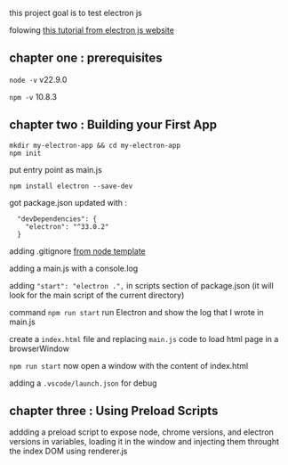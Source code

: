 this project goal is to test electron js

folowing [this tutorial from electron js website](https://www.electronjs.org/docs/latest/tutorial/tutorial-prerequisites) 

## chapter one : prerequisites

`node -v` v22.9.0

`npm -v` 10.8.3

## chapter two : Building your First App

```
mkdir my-electron-app && cd my-electron-app
npm init
```
put entry point as main.js

`npm install electron --save-dev`

got package.json updated with : 
```
  "devDependencies": {
    "electron": "^33.0.2"
  }
```

adding .gitignore [from node template](https://github.com/github/gitignore/blob/main/Node.gitignore)

adding a main.js with a console.log

adding `"start": "electron .",` in scripts section of package.json (it will look for the main script of the current directory)

command `npm run start` run Electron and show the log that I wrote in main.js

create a `index.html` file and replacing `main.js` code to load html page in a browserWindow 

`npm run start`  now open a window with the content of index.html

adding a `.vscode/launch.json` for debug

## chapter three : Using Preload Scripts

addding a preload script to expose node, chrome versions, and electron versions in variables, loading it in the window and injecting them throught the index DOM using renderer.js